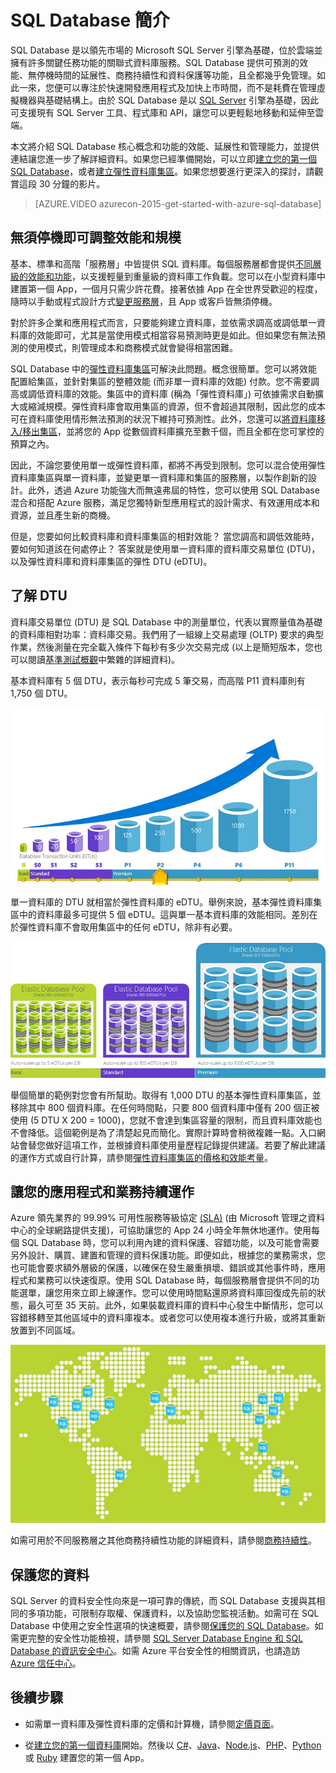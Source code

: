 <properties
   pageTitle="什麼是 SQL Database | Microsoft Azure"
   description="探索 Azure SQL Database、Microsoft 的關聯式資料庫管理系統 (RDBMS) 與 PaaS 解決方案在雲端中的技術詳細資料和功能。"
   services="sql-database"
   documentationCenter=""
   authors="shontnew"
   manager="jeffreyg"
   editor="monicar"/>

<tags
   ms.service="sql-database"
   ms.devlang="na"
   ms.topic="article"
   ms.tgt_pltfrm="na"
   ms.workload="data-management"
   ms.date="09/30/2015"
   ms.author="shkurhek"/>

# SQL Database 簡介

SQL Database 是以領先市場的 Microsoft SQL Server 引擎為基礎，位於雲端並擁有許多關鍵任務功能的關聯式資料庫服務。SQL Database 提供可預測的效能、無停機時間的延展性、商務持續性和資料保護等功能，且全都幾乎免管理。如此一來，您便可以專注於快速開發應用程式及加快上市時間，而不是耗費在管理虛擬機器與基礎結構上。由於 SQL Database 是以 [SQL Server](https://msdn.microsoft.com/library/bb545450.aspx) 引擎為基礎，因此可支援現有 SQL Server 工具、程式庫和 API，讓您可以更輕鬆地移動和延伸至雲端。

本文將介紹 SQL Database 核心概念和功能的效能、延展性和管理能力，並提供連結讓您進一步了解詳細資料。如果您已經準備開始，可以立即[建立您的第一個 SQL Database](sql-database-get-started.md)，或者[建立彈性資料庫集區](sql-database-elastic-pool-portal.md)。如果您想要進行更深入的探討，請觀賞這段 30 分鐘的影片。


> [AZURE.VIDEO azurecon-2015-get-started-with-azure-sql-database]


## 無須停機即可調整效能和規模
基本、標準和高階「服務層」中皆提供 SQL 資料庫。每個服務層都會提供[不同層級的效能和功能](sql-database-service-tiers.md)，以支援輕量到重量級的資料庫工作負載。您可以在小型資料庫中建置第一個 App，一個月只需少許花費。接著依據 App 在全世界受歡迎的程度，隨時以手動或程式設計方式[變更服務層](sql-database-scale-up.md)，且 App 或客戶皆無須停機。

對於許多企業和應用程式而言，只要能夠建立資料庫，並依需求調高或調低單一資料庫的效能即可，尤其是當使用模式相當容易預測時更是如此。但如果您有無法預測的使用模式，則管理成本和商務模式就會變得相當困難。

SQL Database 中的[彈性資料庫集區](sql-database-elastic-pool.md)可解決此問題。概念很簡單。您可以將效能配置給集區，並針對集區的整體效能 (而非單一資料庫的效能) 付款。您不需要調高或調低資料庫的效能。集區中的資料庫 (稱為「彈性資料庫」) 可依據需求自動擴大或縮減規模。彈性資料庫會取用集區的資源，但不會超過其限制，因此您的成本可在資料庫使用情形無法預測的狀況下維持可預測性。此外，您還可以[將資料庫移入/移出集區](sql-database-elastic-pool-portal.md)，並將您的 App 從數個資料庫擴充至數千個，而且全都在您可掌控的預算之內。

因此，不論您要使用單一或彈性資料庫，都將不再受到限制。您可以混合使用彈性資料庫集區與單一資料庫，並變更單一資料庫和集區的服務層，以製作創新的設計。此外，透過 Azure 功能強大而無遠弗屆的特性，您可以使用 SQL Database 混合和搭配 Azure 服務，滿足您獨特新型應用程式的設計需求、有效運用成本和資源，並且產生新的商機。

但是，您要如何比較資料庫和資料庫集區的相對效能？ 當您調高和調低效能時，要如何知道該在何處停止？ 答案就是使用單一資料庫的資料庫交易單位 (DTU)，以及彈性資料庫和資料庫集區的彈性 DTU (eDTU)。

## 了解 DTU

資料庫交易單位 (DTU) 是 SQL Database 中的測量單位，代表以實際量值為基礎的資料庫相對功率：資料庫交易。我們用了一組線上交易處理 (OLTP) 要求的典型作業，然後測量在完全載入條件下每秒有多少次交易完成 (以上是簡短版本，您也可以閱讀[基準測試概觀](https://msdn.microsoft.com/library/azure/dn741327.aspx)中繁雜的詳細資料)。

基本資料庫有 5 個 DTU，表示每秒可完成 5 筆交易，而高階 P11 資料庫則有 1,750 個 DTU。

![單一資料庫 DTU](./media/sql-database-technical-overview/single_db_dtus.png)

單一資料庫的 DTU 就相當於彈性資料庫的 eDTU。舉例來說，基本彈性資料庫集區中的資料庫最多可提供 5 個 eDTU。這與單一基本資料庫的效能相同。差別在於彈性資料庫不會取用集區中的任何 eDTU，除非有必要。

![彈性集區和 eDTU](./media/sql-database-technical-overview/sqldb_elastic_pools.png)

舉個簡單的範例對您會有所幫助。取得有 1,000 DTU 的基本彈性資料庫集區，並移除其中 800 個資料庫。在任何時間點，只要 800 個資料庫中僅有 200 個正被使用 (5 DTU X 200 = 1000)，您就不會達到集區容量的限制，而且資料庫效能也不會降低。這個範例是為了清楚起見而簡化。實際計算時會稍微複雜一點。入口網站會替您做好這項工作，並根據資料庫使用量歷程記錄提供建議。若要了解此建議的運作方式或自行計算，請參閱[彈性資料庫集區的價格和效能考量](sql-database-elastic-pool-guidance.md)。

## 讓您的應用程式和業務持續運作

Azure 領先業界的 99.99% 可用性服務等級協定 [(SLA)](http://azure.microsoft.com/support/legal/sla/) (由 Microsoft 管理之資料中心的全球網路提供支援)，可協助讓您的 App 24 小時全年無休地運作。使用每個 SQL Database 時，您可以利用內建的資料保護、容錯功能，以及可能會需要另外設計、購買、建置和管理的資料保護功能。即便如此，根據您的業務需求，您也可能會要求額外層級的保護，以確保在發生嚴重損壞、錯誤或其他事件時，應用程式和業務可以快速復原。使用 SQL Database 時，每個服務層會提供不同的功能選單，讓您用來立即上線運作。您可以使用時間點還原將資料庫回復成先前的狀態，最久可至 35 天前。此外，如果裝載資料庫的資料中心發生中斷情形，您可以容錯移轉至其他區域中的資料庫複本。或者您可以使用複本進行升級，或將其重新放置到不同區域。

![SQL Database 異地複寫](./media/sql-database-technical-overview/azure_sqldb_map.png)


如需可用於不同服務層之其他商務持續性功能的詳細資料，請參閱[商務持續性](sql-database-business-continuity.md)。

## 保護您的資料
SQL Server 的資料安全性向來是一項可靠的傳統，而 SQL Database 支援與其相同的多項功能，可限制存取權、保護資料，以及協助您監視活動。如需可在 SQL Database 中使用之安全性選項的快速概要，請參閱[保護您的 SQL Database](sql-database-security.md)。如需更完整的安全性功能檢視，請參閱 [SQL Server Database Engine 和 SQL Database 的資訊安全中心](https://msdn.microsoft.com/library/bb510589)。如需 Azure 平台安全性的相關資訊，也請造訪 [Azure 信任中心](http://azure.microsoft.com/support/trust-center/security/)。

## 後續步驟

- 如需單一資料庫及彈性資料庫的定價和計算機，請參閱[定價頁面](http://azure.microsoft.com/pricing/details/sql-database/)。

- 從[建立您的第一個資料庫](sql-database-get-started.md)開始。然後以 [C#](sql-database-connect-query.md)、[Java](sql-database-develop-java-simple-windows.md)、[Node.js](sql-database-develop-nodejs-simple-windows.md)、[PHP](sql-database-develop-php-retry-windows.md)、[Python](sql-database-develop-python-simple-windows.md) 或 [Ruby](sql-database-develop-ruby-simple-linux) 建置您的第一個 App。

<!---HONumber=Oct15_HO3-->